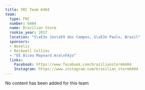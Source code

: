 ```yaml
---
title: FRC Team 6404
team:
  type: FRC
  number: 6404
  name: Brazilian Storm
  rookie_year: 2017
  location: "S\xE3o Jos\xE9 dos Campos, S\xE3o Paulo, Brazil"
  sponsors:
  - Novelis
  - Rockwell Collins
  - "EE Alceu Maynard Ara\xFAjo"
  links:
    Facebook: https://www.facebook.com/brazilianstorm6404
    Instagram: https://www.instagram.com/brazilian_storm6404
---
```


No content has been added for this team